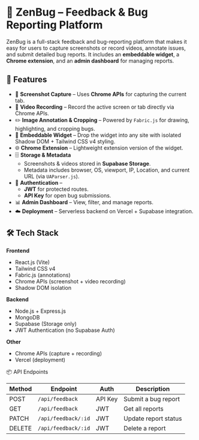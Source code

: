# 🐞 ZenBug – Feedback & Bug Reporting Platform

ZenBug is a full-stack feedback and bug-reporting platform that makes it easy for users to capture screenshots or record videos, annotate issues, and submit detailed bug reports. It includes an **embeddable widget**, a **Chrome extension**, and an **admin dashboard** for managing reports.

## 🚀 Features
- 📸 **Screenshot Capture** – Uses **Chrome APIs** for capturing the current tab.  
- 🎥 **Video Recording** – Record the active screen or tab directly via Chrome APIs.  
- ✏️ **Image Annotation & Cropping** – Powered by `Fabric.js` for drawing, highlighting, and cropping bugs.  
- 🧩 **Embeddable Widget** – Drop the widget into any site with isolated Shadow DOM + Tailwind CSS v4 styling.  
- 🌐 **Chrome Extension** – Lightweight extension version of the widget.  
- 🗄️ **Storage & Metadata**  
  - Screenshots & videos stored in **Supabase Storage**.  
  - Metadata includes browser, OS, viewport, IP, Location, and current URL (via `UAParser.js`).  
- 🔑 **Authentication** –  
  - **JWT** for protected routes.  
  - **API Key** for open bug submissions.  
- 📊 **Admin Dashboard** – View, filter, and manage reports.  
- ☁️ **Deployment** – Serverless backend on Vercel + Supabase integration.

## 🛠️ Tech Stack
**Frontend**  
- React.js (Vite)  
- Tailwind CSS v4  
- Fabric.js (annotations)  
- Chrome APIs (screenshot + video recording)  
- Shadow DOM isolation  

**Backend**  
- Node.js + Express.js  
- MongoDB  
- Supabase (Storage only)  
- JWT Authentication (no Supabase Auth)  

**Other**  
- Chrome APIs (capture + recording)  
- Vercel (deployment)  

📦 API Endpoints

| Method | Endpoint            | Auth    | Description          |
| ------ | ------------------- | ------- | -------------------- |
| POST   | `/api/feedback`     | API Key | Submit a bug report  |
| GET    | `/api/feedback`     | JWT     | Get all reports      |
| PATCH  | `/api/feedback/:id` | JWT     | Update report status |
| DELETE | `/api/feedback/:id` | JWT     | Delete a report      |

